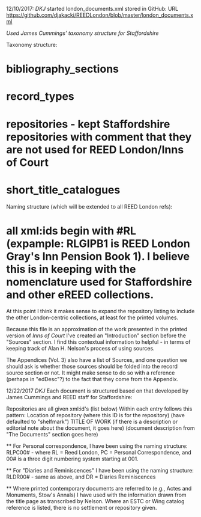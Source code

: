 12/10/2017: *DKJ* 
started london_documents.xml stored in GitHub: 
URL https://github.com/djakacki/REEDLondon/blob/master/london_documents.xml

*Used James Cummings' taxonomy structure for Staffordshire*

Taxonomy structure:
# bibliography_sections
# record_types
# repositories - kept Staffordshire repositories with comment that they are not used for REED London/Inns of Court
# short_title_catalogues

Naming structure (which will be extended to all REED London refs):
# all xml:ids begin with #RL (expample: RLGIPB1 is REED London Gray's Inn Pension Book 1). I believe this is in keeping with the nomenclature used for Staffordshire and other eREED collections.

At this point I think it makes sense to expand the repository listing to include the other London-centric collections, at least for the printed volumes.

Because this file is an approximation of the work presented in the printed version of *Inns of Court* I've created an "Introduction" section before the "Sources" section. I find this contextual information to helpful - in terms of keeping track of Alan H. Nelson's process of using sources.

The Appendices (Vol. 3) also have a list of Sources, and one question we should ask is whether those sources should be folded into the record source section or not. It might make sense to do so with a reference (perhaps in "edDesc"?) to the fact that they come from the Appendix.

12/22/2017 *DKJ*
Each document is structured based on that developed by James Cummings and REED staff for Staffordshire:

Repositories are all given xml:id's (list below)
Within <biblList> each entry follows this pattern:
    <msDesc xml:id="RL___">
        <msIdentifier>
            <settlement>Location of repository</settlement>
                <repository sameAs="#__"/> (where this ID is for the repository)
                <idno type="shelfmark"></idno> (have defaulted to "shelfmark")
                <msName>TITLE OF WORK</msName> 
        </msIdentifier>
        <ab type="edDesc"></ab> (if there is a description or editorial note about the document, it goes here)
        <ab type="techDesc"><date></date></ab> (document description from "The Documents" section goes here)
    </msDesc>

** For Personal correspondence, I have been using the naming structure: RLPC00# - where RL = Reed London, PC = Personal Correspondence, and 00# is a three digit numbering system starting at 001.

** For "Diaries and Reminiscences" I have been using the naming structure:
RLDR00# - same as above, and DR = Diaries Reminiscences

** Where printed contemporary documents are referred to (e.g., Actes and Monuments, Stow's Annals) I have used <ab type="pubDesc"> with the information drawn from the title page as transcribed by Nelson. Where an ESTC or Wing catalog reference is listed, there is no settlement or repository given.

